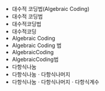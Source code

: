 - 대수적 코딩법(Algebraic Coding)
- 대수적 코딩법
- 대수적코딩법
- 대수적코딩
- Algebraic Coding
- Algebraic Coding 법
- AlgebraicCoding
- AlgebraicCoding법
- 다항식나눔
- 다항식나눔ㆍ다항식나머지
- 다항식나눔ㆍ다항식나머지ㆍ다항식계수